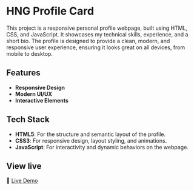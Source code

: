 # HNG Profile Card

This project is a responsive personal profile webpage, built using HTML, CSS, and JavaScript. It showcases my technical skills, experience, and a short bio. The profile is designed to provide a clean, modern, and responsive user experience, ensuring it looks great on all devices, from mobile to desktop.

## Features

* **Responsive Design**
* **Modern UI/UX**
* **Interactive Elements**

## Tech Stack

* **HTML5**: For the structure and semantic layout of the profile.
* **CSS3**: For responsive design, layout styling, and animations.
* **JavaScript**: For interactivity and dynamic behaviors on the webpage.

## View live 
🔗 [Live Demo](https://hng-profile-card.vercel.app/)
